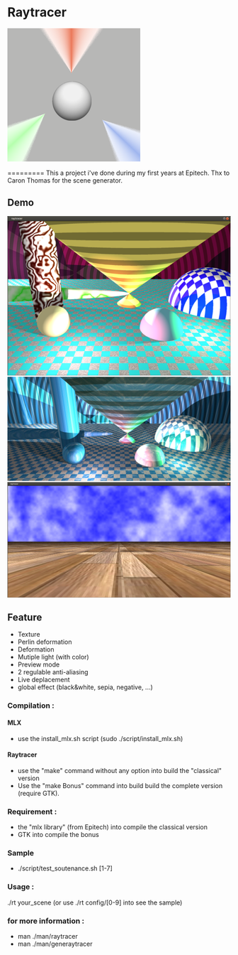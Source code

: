 # Raytracer
![logo](https://github.com/kassisdion/Raytracer/blob/master/resource/logo.png?raw=true)

=========
This a project i've done during my first years at Epitech.
Thx to Caron Thomas for the scene generator.

## Demo
![sample1](https://github.com/kassisdion/Raytracer/blob/master/resource/sample/1fbf532b7231ba919be977c40152ea0e.png?raw=true)
![sample2](https://github.com/kassisdion/Raytracer/blob/master/resource/sample/26e229708a7f75c612271c5ed75de7f2.jpeg?raw=true)
![sample3](https://github.com/kassisdion/Raytracer/blob/master/resource/sample/8a518ed391bb85b96d6216bdbbe32782.png)

## Feature
* Texture
* Perlin deformation
* Deformation
* Mutiple light (with color)
* Preview mode
* 2 regulable anti-aliasing 
* Live deplacement
* global effect (black&white, sepia, negative, ...)

### Compilation :

#### MLX
* use the install_mlx.sh script (sudo ./script/install_mlx.sh)

#### Raytracer
* use the "make" command without any option into build the "classical" version
* Use the "make Bonus" command into build build the complete version (require GTK).

### Requirement :
* the "mlx library" (from Epitech) into compile the classical version
* GTK into compile the bonus

### Sample
* ./script/test_soutenance.sh [1-7]

### Usage :
./rt your_scene (or use ./rt config/[0-9] into see the sample)

### for more information :
* man ./man/raytracer
* man ./man/generaytracer
